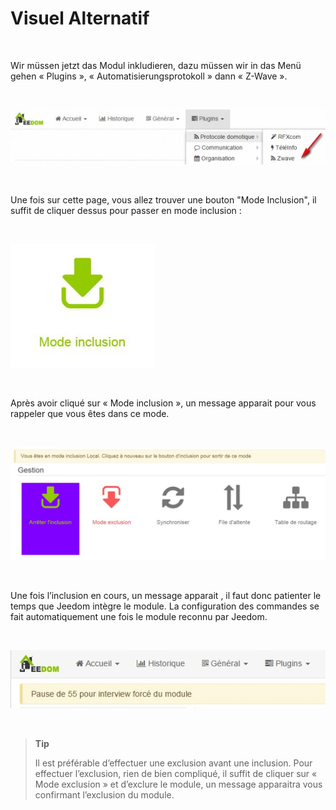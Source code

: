 Visuel Alternatif
=================

 

Wir müssen jetzt das Modul inkludieren, dazu müssen wir in das Menü gehen « Plugins », « Automatisierungsprotokoll » dann « Z-Wave ».

 

![](../images/plugin/inclusion1.jpg)

 

Une fois sur cette page, vous allez trouver une bouton "Mode Inclusion", il suffit de cliquer dessus pour passer en mode inclusion :

 

![](../images/plugin/bouton_inclusion.jpg)

 

Après avoir cliqué sur « Mode inclusion », un message apparait pour vous rappeler que vous êtes dans ce mode.

 

![](../images/plugin/inclusion3.jpg)

 

Une fois l’inclusion en cours, un message apparait , il faut donc patienter le temps que Jeedom intègre le module. La configuration des commandes se fait automatiquement une fois le module reconnu par Jeedom.

 

![](../images/plugin/inclusion4.jpg)

 

> **Tip**
>
> Il est préférable d’effectuer une exclusion avant une inclusion. Pour effectuer l’exclusion, rien de bien compliqué, il suffit de cliquer sur « Mode exclusion » et d’exclure le module, un message apparaitra vous confirmant l’exclusion du module.

 

